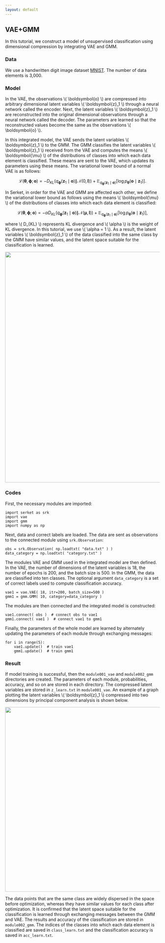 ```yaml
---
layout: default
---
```

## VAE+GMM
In this tutorial, we construct a model of unsupervised classification using dimensional compression by integrating VAE and GMM.

### Data
We use a handwritten digit image dataset [MNIST](http://yann.lecun.com/exdb/mnist/).
The number of data elements is 3,000.

### Model

In the VAE, the observations \\( \boldsymbol{o} \\) are compressed into arbitrary dimensional latent variables \\( \boldsymbol{z}_1 \\) through a neural network called the encoder.
Next, the latent variables \\( \boldsymbol{z}_1 \\) are reconstructed into the original dimensional observations through a neural network called the decoder.
The parameters are learned so that the reconstructed values become the same as the observations \\( \boldsymbol{o} \\).

In this integrated model, the VAE sends the latent variables \\( \boldsymbol{z}_1 \\) to the GMM.
The GMM classifies the latent variables \\( \boldsymbol{z}_1 \\) received from the VAE and computes the means \\( \boldsymbol{\mu} \\) of the distributions of classes into which each data element is classified.
These means are sent to the VAE, which updates its parameters using these means.
The variational lower bound of a normal VAE is as follows:

$$
\mathcal{L}( \boldsymbol{\theta}, \boldsymbol{\phi}; \boldsymbol{o} ) = -D_{KL} ( q_{ \boldsymbol{\phi} }( \boldsymbol{z}_1 \mid \boldsymbol{o} ) \| \mathcal{N} ( 0, \boldsymbol{I} ) ) + \mathbb{E}_{ q_{ \boldsymbol{\phi} }( \boldsymbol{z}_1 \mid  \boldsymbol{o} ) } [ \log{ p_{ \boldsymbol{\theta} } ( \boldsymbol{o} \mid \boldsymbol{z}_1 ) } ].
$$

In Serket, in order for the VAE and GMM are affected each other, we define the variational lower bound as follows using the means \\( \boldsymbol{\mu} \\) of the distributions of classes into which each data element is classified:

$$
\mathcal{L}( \boldsymbol{\theta}, \boldsymbol{\phi}; \boldsymbol{o} ) = - \alpha D_{KL} ( q_{ \boldsymbol{\phi} } ( \boldsymbol{z}_1 \mid \boldsymbol{o} ) \| \mathcal{N} ( \boldsymbol{\mu}, \boldsymbol{I} ) ) + \mathbb{E}_{ q_{ \boldsymbol{\phi} } ( \boldsymbol{z}_1 \mid \boldsymbol{o} ) } [ \log{ p_{ \boldsymbol{\theta} } ( \boldsymbol{o} \mid \boldsymbol{z}_1 ) } ],
$$

where \\( D_{KL} \\) represents KL divergence and \\( \alpha \\) is the weight of KL divergence.
In this tutorial, we use \\( \alpha = 1 \\).
As a result, the latent variables \\( \boldsymbol{z}_1 \\) of the data classified into the same class by the GMM have similar values, and the latent space suitable for the classification is learned.


<div align="center">
<img src="img/vae-gmm/vae-gmm.png" width="750px">
</div>

### Codes
First, the necessary modules are imported:

```
import serket as srk
import vae
import gmm
import numpy as np
```

Next, data and correct labels are loaded.
The data are sent as observations to the connected module using `srk.Observation`:

```
obs = srk.Observation( np.loadtxt( "data.txt" ) )
data_category = np.loadtxt( "category.txt" )
```

The modules VAE and GMM used in the integrated model are then defined.
In the VAE, the number of dimensions of the latent variables is 18, the number of epochs is 200, and the batch size is 500.
In the GMM, the data are classified into ten classes.
The optional argument `data_category` is a set of correct labels used to compute classification accuracy.

```
vae1 = vae.VAE( 18, itr=200, batch_size=500 )
gmm1 = gmm.GMM( 10, category=data_category )
```

The modules are then connected and the integrated model is constructed:

```
vae1.connect( obs )  # connect obs to vae1
gmm1.connect( vae1 )  # connect vae1 to gmm1
```

Finally, the parameters of the whole model are learned by alternately updating the parameters of each module through exchanging messages:

```
for i in range(5):
    vae1.update()  # train vae1
    gmm1.update()  # train gmm1
```

### Result
If model training is successful, then the `module001_vae` and `module002_gmm` directories are created.
The parameters of each module, probabilities, accuracy, and so on are stored in each directory.
The compressed latent variables are stored in `z_learn.txt` in `module001_vae`.
An example of a graph plotting the latent variables \\( \boldsymbol{z}_1 \\) compressed into two dimensions by principal component analysis is shown below.

<div align="center">
<img src="img/vae-gmm/pca.png" width="600px">
</div>

The data points that are the same class are widely dispersed in the space before optimization, whereas they have similar values for each class after optimization.
It is confirmed that the latent space suitable for the classification is learned through exchanging messages between the GMM and VAE.
The results and accuracy of the classification are stored in `module002_gmm`.
The indices of the classes into which each data element is classified are saved in `class_learn.txt` and the classification accuracy is saved in `acc_learn.txt`.
